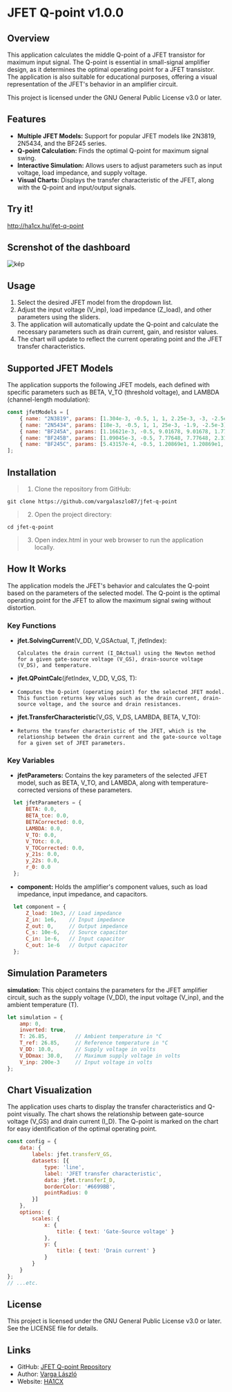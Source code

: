 # JFET Q-point v1.0.0

## Overview

This application calculates the middle Q-point of a JFET transistor for maximum input signal. The Q-point is essential in small-signal amplifier design, as it determines the optimal operating point for a JFET transistor. The application is also suitable for educational purposes, offering a visual representation of the JFET's behavior in an amplifier circuit.

This project is licensed under the GNU General Public License v3.0 or later.

## Features

- **Multiple JFET Models:** Support for popular JFET models like 2N3819, 2N5434, and the BF245 series.
- **Q-point Calculation:** Finds the optimal Q-point for maximum signal swing.
- **Interactive Simulation:** Allows users to adjust parameters such as input voltage, load impedance, and supply voltage.
- **Visual Charts:** Displays the transfer characteristic of the JFET, along with the Q-point and input/output signals.

## Try it!

http://ha1cx.hu/jfet-q-point

## Screnshot of the dashboard

![kép](https://github.com/user-attachments/assets/580ddf3b-286b-4a83-b03b-10e2e1853ae6)

## Usage

1. Select the desired JFET model from the dropdown list.
2. Adjust the input voltage (V_inp), load impedance (Z_load), and other parameters using the sliders.
3. The application will automatically update the Q-point and calculate the necessary parameters such as drain current, gain, and resistor values.
4. The chart will update to reflect the current operating point and the JFET transfer characteristics.

## Supported JFET Models

The application supports the following JFET models, each defined with specific parameters such as BETA, V_TO (threshold voltage), and LAMBDA (channel-length modulation):

```javascript
const jfetModels = [
    { name: "2N3819", params: [1.304e-3, -0.5, 1, 1, 2.25e-3, -3, -2.5e-3] },
    { name: "2N5434", params: [18e-3, -0.5, 1, 1, 25e-3, -1.9, -2.5e-3] },
    { name: "BF245A", params: [1.16621e-3, -0.5, 9.01678, 9.01678, 1.77211e-2, -1.7372, -2.5e-3] },
    { name: "BF245B", params: [1.09045e-3, -0.5, 7.77648, 7.77648, 2.31754e-2, -2.3085, -2.5e-3] },
    { name: "BF245C", params: [5.43157e-4, -0.5, 1.20869e1, 1.20869e1, 2.71505e-2, -5.0014, -2.5e-3] }
];
```

## Installation

> 1. Clone the repository from GitHub:

```git clone https://github.com/vargalaszlo87/jfet-q-point```

> 2. Open the project directory:

```cd jfet-q-point```

> 3. Open index.html in your web browser to run the application locally.

## How It Works

The application models the JFET's behavior and calculates the Q-point based on the parameters of the selected model. The Q-point is the optimal operating point for the JFET to allow the maximum signal swing without distortion.

### Key Functions

- **jfet.SolvingCurrent**(V_DD, V_GSActual, T, jfetIndex):

  ```Calculates the drain current (I_DActual) using the Newton method for a given gate-source voltage (V_GS), drain-source voltage (V_DS), and temperature.```

- **jfet.QPointCalc**(jfetIndex, V_DD, V_GS, T):
- 
  ```Computes the Q-point (operating point) for the selected JFET model. This function returns key values such as the drain current, drain-source voltage, and the source and drain resistances.```

- **jfet.TransferCharacteristic**(V_GS, V_DS, LAMBDA, BETA, V_TO):
- 
  ```Returns the transfer characteristic of the JFET, which is the relationship between the drain current and the gate-source voltage for a given set of JFET parameters.```

### Key Variables

- **jfetParameters:** Contains the key parameters of the selected JFET model, such as BETA, V_TO, and LAMBDA, along with temperature-corrected versions of these parameters.
```javascript
  let jfetParameters = {
      BETA: 0.0,
      BETA_tce: 0.0,
      BETACorrected: 0.0,
      LAMBDA: 0.0,
      V_TO: 0.0,
      V_TOtc: 0.0,
      V_TOCorrected: 0.0,
      y_21s: 0.0,
      y_22s: 0.0,
      r_0: 0.0
  };
```
  
- **component:** Holds the amplifier's component values, such as load impedance, input impedance, and capacitors.
```javascript
  let component = {
      Z_load: 10e3, // Load impedance
      Z_in: 1e6,    // Input impedance
      Z_out: 0,     // Output impedance
      C_s: 10e-6,   // Source capacitor
      C_in: 1e-6,   // Input capacitor
      C_out: 1e-6   // Output capacitor
  };
```

## Simulation Parameters

**simulation:** This object contains the parameters for the JFET amplifier circuit, such as the supply voltage (V_DD), the input voltage (V_inp), and the ambient temperature (T).

```javascript
let simulation = {
    amp: 0,
    inverted: true,
    T: 26.85,         // Ambient temperature in °C
    T_ref: 26.85,     // Reference temperature in °C
    V_DD: 10.0,       // Supply voltage in volts
    V_DDmax: 30.0,    // Maximum supply voltage in volts
    V_inp: 200e-3     // Input voltage in volts
};
```

## Chart Visualization

The application uses charts to display the transfer characteristics and Q-point visually. The chart shows the relationship between gate-source voltage (V_GS) and drain current (I_D). The Q-point is marked on the chart for easy identification of the optimal operating point.

```javascript
const config = {
    data: {
        labels: jfet.transferV_GS,
        datasets: [{
            type: 'line',
            label: 'JFET transfer characteristic',
            data: jfet.transferI_D,
            borderColor: '#6699BB',
            pointRadius: 0
        }]
    },
    options: {
        scales: {
            x: {
                title: { text: 'Gate-Source voltage' }
            },
            y: {
                title: { text: 'Drain current' }
            }
        }
    }
};
// ...etc.
```

## License

This project is licensed under the GNU General Public License v3.0 or later. See the LICENSE file for details.

## Links

- GitHub: [JFET Q-point Repository](https://github.com/vargalaszlo87/jfet-q-point)
- Author: [Varga László](http://vargalaszlo.com)
- Website: [HA1CX](http://ha1cx.hu)

